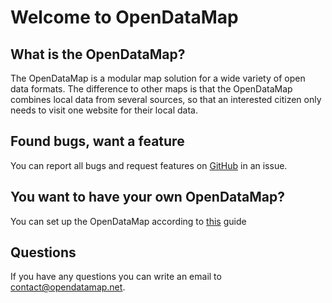 # Welcome to OpenDataMap
## What is the OpenDataMap?
The OpenDataMap is a modular map solution for a wide variety of open data formats. The difference to other maps is that the OpenDataMap combines local data from several sources, so that an interested citizen only needs to visit one website for their local data. 
## Found bugs, want a feature
You can report all bugs and request features on [GitHub](https://github.com/OpenDataMap/opendatamap/issues/new/choose) in an issue.
## You want to have your own OpenDataMap?
You can set up the OpenDataMap according to [this](install_production.md) guide
## Questions
If you have any questions you can write an email to [contact@opendatamap.net](mailto:contact@opendatamap.net).
